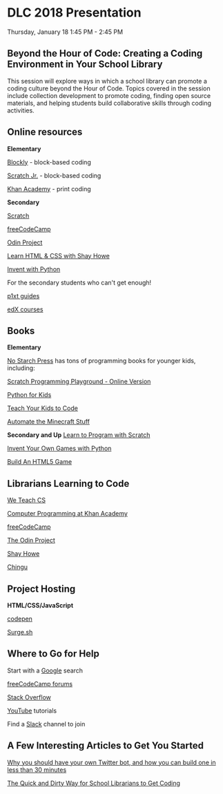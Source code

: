 # DLC 2018 Presentation
Thursday, January 18
1:45 PM - 2:45 PM

## Beyond the Hour of Code: Creating a Coding Environment in Your School Library

This session will explore ways in which a school library can promote a coding culture beyond the Hour of Code. Topics covered in the session include collection development to promote coding, finding open source materials, and helping students build collaborative skills through coding activities. 

## Online resources
**Elementary**

[Blockly](https://blockly-games.appspot.com/) - block-based coding

[Scratch Jr.](https://www.scratchjr.org/) - block-based coding

[Khan Academy](https://www.khanacademy.org/) - print coding
        
    
**Secondary**

[Scratch](http://scratched.gse.harvard.edu/guide/)

[freeCodeCamp](https://www.freecodecamp.org/)

[Odin Project](https://www.theodinproject.com/)

[Learn HTML & CSS with Shay Howe](https://learn.shayhowe.com/)

[Invent with Python](https://inventwithpython.com/)
        
For the secondary students who can't get enough!

[p1xt guides](https://github.com/P1xt/p1xt-guides)

[edX courses](https://www.edx.org/)

## Books
**Elementary**

[No Starch Press](https://nostarch.com/catalog/kids) has tons of programming books for younger kids, including:

[Scratch Programming Playground - Online Version](https://inventwithscratch.com/book/)

[Python for Kids](https://www.amazon.com/Python-Kids-Playful-Introduction-Programming/dp/1593274076/ref=sr_1_3?ie=UTF8&qid=1515781718&sr=8-3&keywords=python+for+kids)

[Teach Your Kids to Code](https://www.amazon.com/Teach-Your-Kids-Code-Parent-Friendly/dp/1593276141/ref=sr_1_1?s=books&ie=UTF8&qid=1515781758&sr=1-1&keywords=teach+your+kids+to+code)

[Automate the Minecraft Stuff](https://www.amazon.com/Automate-Minecraft-Stuff-Mine-Build/dp/1593278535/ref=sr_1_1?ie=UTF8&qid=1515781821&sr=8-1&keywords=automate+the+minecraft+stuff)

**Secondary and Up**
[Learn to Program with Scratch](https://www.amazon.com/Learn-Program-Scratch-Introduction-Programming/dp/1593275439/ref=sr_1_1?s=books&ie=UTF8&qid=1515782150&sr=1-1&keywords=learn+to+program+with+scratch)

[Invent Your Own Games with Python](https://inventwithpython.com/invent4thed/)

[Build An HTML5 Game](https://nostarch.com/html5game)

## Librarians Learning to Code
[We Teach CS](https://www.weteachcs.org/)

[Computer Programming at Khan Academy](https://www.khanacademy.org/)

[freeCodeCamp](https://www.freecodecamp.org/)

[The Odin Project](https://www.theodinproject.com/)

[Shay Howe](https://learn.shayhowe.com/)

[Chingu](https://chingu-cohorts.github.io/chingu-directory/)


## Project Hosting
**HTML/CSS/JavaScript**

[codepen](https://codepen.io/)

[Surge.sh](http://surge.sh/)


## Where to Go for Help 
Start with a [Google](www.google.com) search

[freeCodeCamp forums](https://forum.freecodecamp.org/)

[Stack Overflow](https://stackoverflow.com/)

[YouTube](https://www.youtube.com/) tutorials

Find a [Slack](https://slack.com/) channel to join

## A Few Interesting Articles to Get You Started

[Why you should have your own Twitter bot, and how you can build one in less than 30 minutes](https://medium.freecodecamp.org/easily-set-up-your-own-twitter-bot-4aeed5e61f7f)

[The Quick and Dirty Way for School Librarians to Get Coding](https://medium.com/@monica.babaian/the-quick-and-dirty-way-for-school-librarians-to-get-coding-9a8313ef98a)

